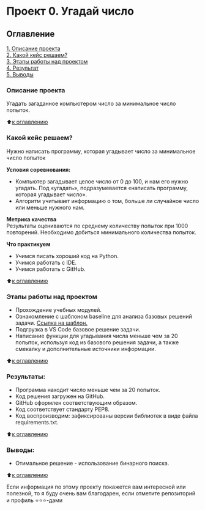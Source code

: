 # Проект 0. Угадай число

## Оглавление  
[1. Описание проекта](.README.md#Описание-проекта)  
[2. Какой кейс решаем?](.README.md#Какой-кейс-решаем)  
[3. Этапы работы над проектом](.README.md#Этапы-работы-над-проектом)  
[4. Результат](.README.md#Результат)    
[5. Выводы](.README.md#Выводы) 

### Описание проекта    
Угадать загаданное компьютером число за минимальное число попыток.

:arrow_up:[к оглавлению](_)


### Какой кейс решаем?    
Нужно написать программу, которая угадывает число за минимальное число попыток

**Условия соревнования:**  
- Компьютер загадывает целое число от 0 до 100, и нам его нужно угадать. Под «угадать», подразумевается «написать программу, которая угадывает число».
- Алгоритм учитывает информацию о том, больше ли случайное число или меньше нужного нам.

**Метрика качества**     
Результаты оцениваются по среднему количеству попыток при 1000 повторений. Необходимо добиться минимального количества попыток.

**Что практикуем**     
 - Учимся писать хороший код на Python.
 - Учимся работать с IDE.
 - Учимся работать с GitHub.
  
:arrow_up:[к оглавлению](.README.md#Оглавление)

### Этапы работы над проектом  
 - Прохождение учебных модулей.
 - Ознакомление с шаблоном baseline для анализа базовых решений задачи. [Ссылка на шаблон.](https://colab.research.google.com/drive/1msl037Uz061yiF-gwL-zfcQkd0ca-uiU?usp=sharing)
 - Подгрузка в VS Code базовое решение задачи.
 - Написание функции для угадывания числа меньше чем за 20 попыток, используя код из базового решения задачи, а также смекалку и дополнительные источники информации.

:arrow_up:[к оглавлению](.README.md#Оглавление)

### Результаты:  
 - Программа находит число меньше чем за 20 попыток.
 - Код решения загружен на GitHub.
 - GitHub оформлен соответствующим образом.
 - Код соответствует стандарту PEP8.
 - Код воспроизводим: зафиксированы версии библиотек в виде файла requirements.txt.

:arrow_up:[к оглавлению](.README.md#Оглавление)

### Выводы:  
 - Отимальное решение - использование бинарного поиска.

:arrow_up:[к оглавлению](.README.md#Оглавление)


Если информация по этому проекту покажется вам интересной или полезной, то я буду очень вам благодарен, если отметите репозиторий и профиль ⭐️⭐️⭐️-дами